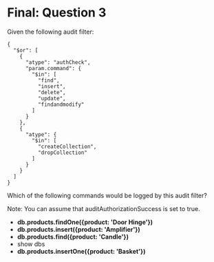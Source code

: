 # Final: Question 3

Given the following audit filter:

```
{
  "$or": [
    {
      "atype": "authCheck",
      "param.command": {
        "$in": [
          "find",
          "insert",
          "delete",
          "update",
          "findandmodify"
        ]
      }
    },
    {
      "atype": {
        "$in": [
          "createCollection",
          "dropCollection"
        ]
      }
    }
  ]
}
```

Which of the following commands would be logged by this audit filter?

Note: You can assume that auditAuthorizationSuccess is set to true.

- **db.products.findOne({product: 'Door Hinge'})**
- **db.products.insert({product: 'Amplifier'})**
- **db.products.find({product: 'Candle'})**
- show dbs
- **db.products.insertOne({product: 'Basket'})**
